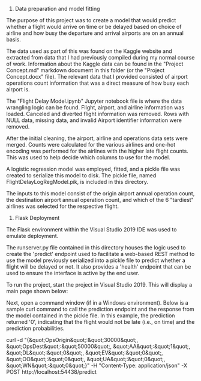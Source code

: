 1. Data preparation and model fitting

The purpose of this project was to create a model that would predict whether a flight would arrive on time or be delayed based on choice of airline and how busy the departure and arrival airports are on an annual basis.

The data used as part of this was found on the Kaggle website and extracted from data that I had previously compiled during my normal course of work.  Information about the Kaggle data can be found in the &quot;Project Concept.md&quot; markdown document in this folder (or the &quot;Project Concept.docx&quot; file).  The relevant data that I provided consisted of airport operations count information that was a direct measure of how busy each airport is.

The &quot;Flight Delay Model.ipynb&quot; Jupyter notebook file is where the data wrangling logic can be found.  Flight, airport, and airline information was loaded.  Canceled and diverted flight information was removed.  Rows with NULL data, missing data, and invalid Airport identifier information were removed.

After the initial cleaning, the airport, airline and operations data sets were merged.  Counts were calculated for the various airlines and one-hot encoding was performed for the airlines with the higher late flight counts.  This was used to help decide which columns to use for the model.

A logistic regression model was employed, fitted, and a pickle file was created to serialize this model to disk.  The pickle file, named FlightDelayLogRegModel.pik, is included in this directory.

The inputs to this model consist of the origin airport annual operation count, the destination airport annual operation count, and which of the 6 &quot;tardiest&quot; airlines was selected for the respective flight.

1. Flask Deployment

The Flask environment within the Visual Studio 2019 IDE was used to emulate deployment.

The runserver.py file contained in this directory houses the logic used to create the &#39;predict&#39; endpoint used to facilitate a web-based REST method to use the model previously serialized into a pickle file to predict whether a flight will be delayed or not.  It also provides a &#39;health&#39; endpoint that can be used to ensure the interface is active by the end user.

To run the project, start the project in Visual Studio 2019.  This will display a main page shown below:

Next, open a command window (if in a Windows environment).  Below is a sample curl command to call the prediction endpoint and the response from the model contained in the pickle file.  In this example, the prediction returned &#39;0&#39;, indicating that the flight would not be late (i.e., on time) and the prediction probabilities.

curl -d &quot;{\&quot;OpsOrigin\&quot;:\&quot;30000\&quot;, \&quot;OpsDest\&quot;:\&quot;50000\&quot;, \&quot;AA\&quot;:\&quot;1\&quot;, \&quot;DL\&quot;:\&quot;0\&quot;, \&quot;EV\&quot;:\&quot;0\&quot;, \&quot;OO\&quot;:\&quot;0\&quot;, \&quot;UA\&quot;:\&quot;0\&quot;, \&quot;WN\&quot;:\&quot;0\&quot;}&quot; -H &quot;Content-Type: application/json&quot; -X POST http://localhost:54438/predict